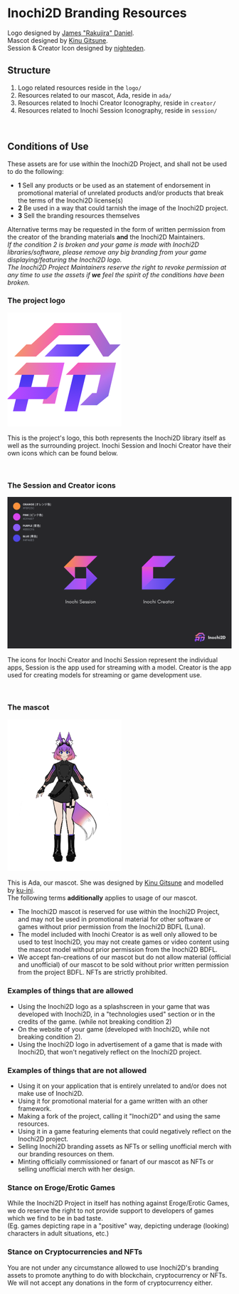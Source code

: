 # Inochi2D Branding Resources
Logo designed by [James "Rakujira" Daniel](https://twitter.com/rakujira).  
Mascot designed by [Kinu Gitsune](https://twitter.com/kinugitsune).  
Session & Creator Icon designed by [nighteden](https://twitter.com/nightedenart).  

## Structure
 1. Logo related resources reside in the `logo/`
 2. Resources related to our mascot, Ada, reside in `ada/`
 3. Resources related to Inochi Creator Iconography, reside in `creator/`
 4. Resources related to Inochi Session Iconography, reside in `session/`

&nbsp;
&nbsp;

## Conditions of Use
These assets are for use within the Inochi2D Project, and shall not be used to do the following:
 * **1** Sell any products or be used as an statement of endorsement in promotional material of unrelated products and/or products that break the terms of the Inochi2D license(s)
 * **2** Be used in a way that could tarnish the image of the Inochi2D project.
 * **3** Sell the branding resources themselves

Alternative terms may be requested in the form of written permission from the creator of the branding materials **and** the Inochi2D Maintainers.  
*If the condition 2 is broken and your game is made with Inochi2D libraries/software, please remove any big branding from your game displaying/featuring the Inochi2D logo.*  
*The Inochi2D Project Maintainers reserve the right to revoke permission at any time to use the assets if **we** feel the spirit of the conditions have been broken.*

### The project logo
<img src="https://raw.githubusercontent.com/Inochi2D/branding/main/logo/logo_transparent_256.png" width="256">

This is the project's logo, this both represents the Inochi2D library itself as well as the surrounding project. Inochi Session and Inochi Creator have their own icons which can be found below.

&nbsp;
&nbsp;

### The Session and Creator icons
<img src="https://raw.githubusercontent.com/Inochi2D/branding/main/icons.png" width="512">

The icons for Inochi Creator and Inochi Session represent the individual apps, Session is the app used for streaming with a model. Creator is the app used for creating models for streaming or game development use.

&nbsp;
&nbsp;

### The mascot
<img src="https://raw.githubusercontent.com/Inochi2D/branding/main/ada/ada-ref.png" width="256">

This is Ada, our mascot. She was designed by [Kinu Gitsune](https://twitter.com/kinugitsune) and modelled by [ku-ini](https://twitter.com/duckmastah).  
The following terms **additionally** applies to usage of our mascot.  

 * The Inochi2D mascot is reserved for use within the Inochi2D Project, and may not be used in promotional material for other software or games without prior permission from the Inochi2D BDFL (Luna).  
 * The model included with Inochi Creator is as well only allowed to be used to test Inochi2D, you may not create games or video content using the mascot model without prior permission from the Inochi2D BDFL.
 * We accept fan-creations of our mascot but do not allow material (official and unofficial) of our mascot to be sold without prior written permission from the project BDFL. NFTs are strictly prohibited.

### Examples of things that are allowed
 * Using the Inochi2D logo as a splashscreen in your game that was developed with Inochi2D, in a "technologies used" section or in the credits of the game. (while not breaking condition 2)
 * On the website of your game (developed with Inochi2D, while not breaking condition 2).
 * Using the Inochi2D logo in advertisement of a game that is made with Inochi2D, that won't negatively reflect on the Inochi2D project.

### Examples of things that are not allowed
 * Using it on your application that is entirely unrelated to and/or does not make use of Inochi2D.
 * Using it for promotional material for a game written with an other framework.
 * Making a fork of the project, calling it "Inochi2D" and using the same resources.
 * Using it in a game featuring elements that could negatively reflect on the Inochi2D project.
 * Selling Inochi2D branding assets as NFTs or selling unofficial merch with our branding resources on them.
 * Minting officially commissioned or fanart of our mascot as NFTs or selling unofficial merch with her design.

### Stance on Eroge/Erotic Games
While the Inochi2D Project in itself has nothing against Eroge/Erotic Games, we do reserve the right to not provide support to developers of games which we find to be in bad taste.  
(Eg. games depicting rape in a "positive" way, depicting underage (looking) characters in adult situations, etc.)

### Stance on Cryptocurrencies and NFTs
You are not under any circumstance allowed to use Inochi2D's branding assets to promote anything to do with blockchain, cryptocurrency or NFTs.  
We will not accept any donations in the form of cryptocurrency either.
